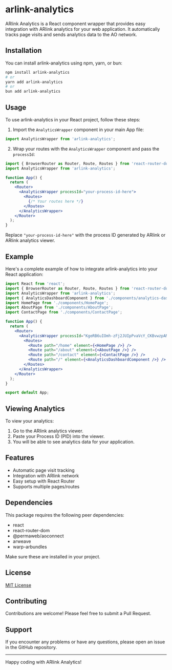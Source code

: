 # arlink-analytics

ARlink Analytics is a React component wrapper that provides easy integration with ARlink analytics for your web application. It automatically tracks page visits and sends analytics data to the AO network.

## Installation

You can install arlink-analytics using npm, yarn, or bun:

```bash
npm install arlink-analytics
# or
yarn add arlink-analytics
# or
bun add arlink-analytics
```

## Usage

To use arlink-analytics in your React project, follow these steps:

1. Import the `AnalyticsWrapper` component in your main App file:

```javascript
import AnalyticsWrapper from 'arlink-analytics';
```

2. Wrap your routes with the `AnalyticsWrapper` component and pass the `processId`:

```jsx
import { BrowserRouter as Router, Route, Routes } from 'react-router-dom';
import AnalyticsWrapper from 'arlink-analytics';

function App() {
  return (
    <Router>
      <AnalyticsWrapper processId="your-process-id-here">
        <Routes>
          {/* Your routes here */}
        </Routes>
      </AnalyticsWrapper>
    </Router>
  );
}
```

Replace `"your-process-id-here"` with the process ID generated by ARlink or ARlink analytics viewer.

## Example

Here's a complete example of how to integrate arlink-analytics into your React application:

```jsx
import React from 'react';
import { BrowserRouter as Router, Route, Routes } from 'react-router-dom';
import AnalyticsWrapper from 'arlink-analytics';
import { AnalyticsDashboardComponent } from './components/analytics-dashboard';
import HomePage from './components/HomePage';
import AboutPage from './components/AboutPage';
import ContactPage from './components/ContactPage';

function App() {
  return (
    <Router>
      <AnalyticsWrapper processId="KgeRB6uIOmh-zFj2JUIpPvaVcY_CKBvwzpAMPWyi2pI">
        <Routes>
          <Route path="/home" element={<HomePage />} />
          <Route path="/about" element={<AboutPage />} />
          <Route path="/contact" element={<ContactPage />} />
          <Route path="/" element={<AnalyticsDashboardComponent />} />
        </Routes>
      </AnalyticsWrapper>
    </Router>
  );
}

export default App;
```

## Viewing Analytics

To view your analytics:

1. Go to the ARlink analytics viewer.
2. Paste your Process ID (PID) into the viewer.
3. You will be able to see analytics data for your application.

## Features

- Automatic page visit tracking
- Integration with ARlink network
- Easy setup with React Router
- Supports multiple pages/routes

## Dependencies

This package requires the following peer dependencies:

- react
- react-router-dom
- @permaweb/aoconnect
- arweave
- warp-arbundles

Make sure these are installed in your project.

## License

[MIT License](LICENSE)

## Contributing

Contributions are welcome! Please feel free to submit a Pull Request.

## Support

If you encounter any problems or have any questions, please open an issue in the GitHub repository.

---

Happy coding with ARlink Analytics!
